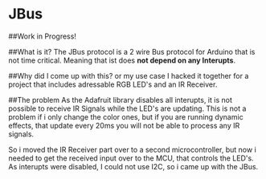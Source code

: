 # JBus

##Work in Progress!

##What is it?
The JBus protocol is a 2 wire Bus protocol for Arduino that is not time critical. 
Meaning that ist does **not depend on any Interupts**.

##Why did I come up with this? or my use case
I hacked it together for a project that includes adressable RGB LED's and an IR Receiver.

##The problem
As the Adafruit library disables all interupts, it is not possible to receive IR Signals while the LED's are updating.
This is not a problem if i only change the color ones, but if you are running dynamic effects, 
that update every 20ms you will not be able to process any IR signals.

So i moved the IR Receiver part over to a second microcontroller, 
but now i needed to get the received input over to the MCU, that controls the LED's.
As interupts were disabled, I could not use I2C, so i came up with the JBus.
